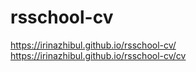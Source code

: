 # rsschool-cv
https://irinazhibul.github.io/rsschool-cv/
https://irinazhibul.github.io/rsschool-cv/cv
